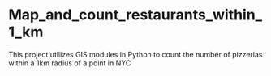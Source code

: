 # Map_and_count_restaurants_within_1_km
This project utilizes GIS modules in Python to count the number of pizzerias within a 1km radius of a point in NYC
